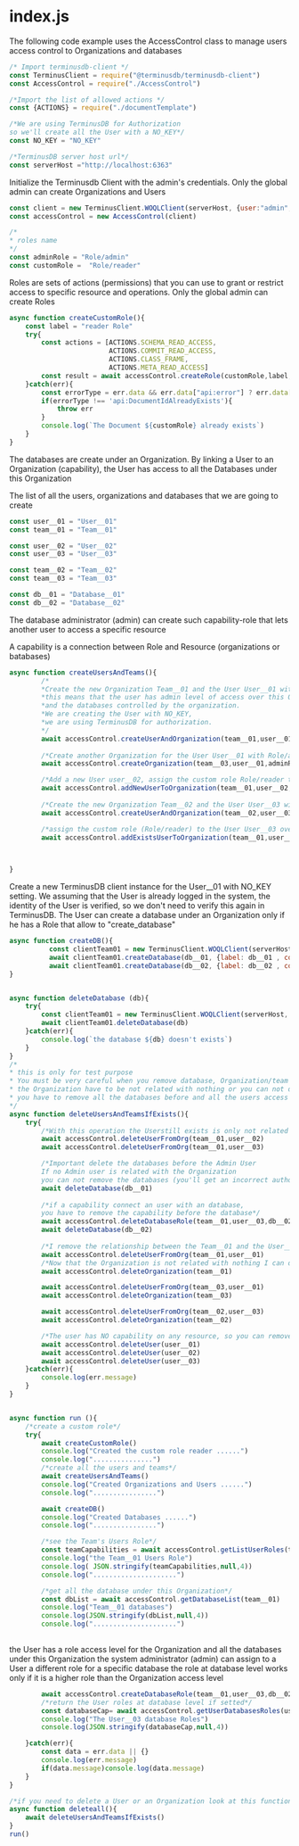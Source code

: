
# index.js

The following code example uses the AccessControl class 
to manage users access control to Organizations and databases


```javascript
/* Import terminusdb-client */
const TerminusClient = require("@terminusdb/terminusdb-client")
const AccessControl = require("./AccessControl")

/*Import the list of allowed actions */
const {ACTIONS} = require("./documentTemplate")

/*We are using TerminusDB for Authorization 
so we'll create all the User with a NO_KEY*/
const NO_KEY = "NO_KEY"

/*TerminusDB server host url*/
const serverHost ="http://localhost:6363"
```

Initialize the Terminusdb Client with the admin's credentials. Only the global admin can create Organizations and Users 

```javascript
const client = new TerminusClient.WOQLClient(serverHost, {user:"admin",key:"root"})
const accessControl = new AccessControl(client)

/*
* roles name
*/
const adminRole = "Role/admin"
const customRole =  "Role/reader"


```

Roles are sets of actions (permissions) that you can use to grant or restrict access to specific resource and operations.
Only the global admin can create Roles

```javascript
async function createCustomRole(){
    const label = "reader Role"
    try{
        const actions = [ACTIONS.SCHEMA_READ_ACCESS,
                         ACTIONS.COMMIT_READ_ACCESS,
                         ACTIONS.CLASS_FRAME,
                         ACTIONS.META_READ_ACCESS]
        const result = await accessControl.createRole(customRole,label,actions)
    }catch(err){
        const errorType = err.data && err.data["api:error"] ? err.data["api:error"]["@type"] : null
        if(errorType !== 'api:DocumentIdAlreadyExists'){
            throw err
        }
        console.log(`The Document ${customRole} already exists`)
    }
}


```

The databases are create under an Organization. By linking a User to an Organization (capability), the User has access to all the Databases under this Organization

The list of all the users, organizations and databases that we are going to create

```javascript
const user__01 = "User__01"
const team__01 = "Team__01"

const user__02 = "User__02"
const user__03 = "User__03"

const team__02 = "Team__02"
const team__03 = "Team__03"

const db__01 = "Database__01"
const db__02 = "Database__02"


```

The database administrator (admin) can create such capability-role that lets another user to access a specific resource

A capability is a connection between Role and Resource (organizations or batabases) 

```javascript
async function createUsersAndTeams(){
        /*
        *Create the new Organization Team__01 and the User User__01 with Role/admin to access this Organization
        *this means that the user has admin level of access over this Organization 
        *and the databases controlled by the organization.
        *We are creating the User with NO_KEY, 
        *we are using TerminusDB for authorization.
        */
        await accessControl.createUserAndOrganization(team__01,user__01,adminRole)
        
        /*Create another Organization for the User User__01 with Role/admin*/
        await accessControl.createOrganization(team__03,user__01,adminRole)

        /*Add a new User user__02, assign the custom role Role/reader to access the Organization resource Team__01*/
        await accessControl.addNewUserToOrganization(team__01,user__02,customRole)
       
        /*Create the new Organization Team__02 and the User User__03 with Role/admin to access this Organization*/
        await accessControl.createUserAndOrganization(team__02,user__03,adminRole)

        /*assign the custom role (Role/reader) to the User User__03 over the Organization Team__01*/
        await accessControl.addExistsUserToOrganization(team__01,user__03,customRole)

        

}


```

Create a new TerminusDB client instance for the User__01 with NO_KEY setting. 
We assuming that the User is already logged in the system, the identity of the User is verified,
so we don't need to verify this again in TerminusDB.
The User can create a database under an Organization only if he has a Role that allow to "create_database"


```javascript
async function createDB(){
          const clientTeam01 = new TerminusClient.WOQLClient(serverHost, {user:user__01,key:NO_KEY,organization:team__01})
          await clientTeam01.createDatabase(db__01, {label: db__01 , comment: "add db", schema: true}) 
          await clientTeam01.createDatabase(db__02, {label: db__02 , comment: "add db", schema: true}) 
}


async function deleteDatabase (db){
    try{
        const clientTeam01 = new TerminusClient.WOQLClient(serverHost, {user:user__01,key:NO_KEY,organization:team__01})
        await clientTeam01.deleteDatabase(db)
    }catch(err){
        console.log(`the database ${db} doesn't exists`)
    }
}
/*
* this is only for test purpose
* You must be very careful when you remove database, Organization/team and users
* the Organization have to be not related with nothing or you can not delete it.
* you have to remove all the databases before and all the users access Roles
*/
async function deleteUsersAndTeamsIfExists(){
    try{
        /*With this operation the Userstill exists is only not related with the Organization any more*/
        await accessControl.deleteUserFromOrg(team__01,user__02)
        await accessControl.deleteUserFromOrg(team__01,user__03)

        /*Important delete the databases before the Admin User 
        If no Admin user is related with the Organization 
        you can not remove the databases (you'll get an incorrect authorization error)*/
        await deleteDatabase(db__01)
        
        /*if a capability connect an user with an database,
        you have to remove the capability before the database*/
        await accessControl.deleteDatabaseRole(team__01,user__03,db__02)
        await deleteDatabase(db__02)       
        
        /*I remove the relationship between the Team__01 and the User__01*/
        await accessControl.deleteUserFromOrg(team__01,user__01)
        /*Now that the Organization is not related with nothing I can delete it*/
        await accessControl.deleteOrganization(team__01)

        await accessControl.deleteUserFromOrg(team__03,user__01)
        await accessControl.deleteOrganization(team__03)

        await accessControl.deleteUserFromOrg(team__02,user__03)
        await accessControl.deleteOrganization(team__02)

        /*The user has NO capability on any resource, so you can remove it*/
        await accessControl.deleteUser(user__01)
        await accessControl.deleteUser(user__02)
        await accessControl.deleteUser(user__03)
    }catch(err){
        console.log(err.message)
    }
}


async function run (){
    /*create a custom role*/
    try{
        await createCustomRole()
        console.log("Created the custom role reader ......")
        console.log("...............")
        /*create all the users and teams*/
        await createUsersAndTeams()
        console.log("Created Organizations and Users ......")
        console.log("................")

        await createDB()
        console.log("Created Databases ......")
        console.log("................")

        /*see the Team's Users Role*/
        const teamCapabilities = await accessControl.getListUserRoles(team__01)
        console.log("the Team__01 Users Role")
        console.log( JSON.stringify(teamCapabilities,null,4))
        console.log(".....................")

        /*get all the database under this Organization*/
        const dbList = await accessControl.getDatabaseList(team__01)
        console.log("Team__01 databases")
        console.log(JSON.stringify(dbList,null,4))
        console.log(".....................")
        
```

the User has a role access level for the Organization and all the databases under this Organization
the system administrator (admin) can assign to a User a different role for a specific database
the role at database level works only if it is a higher role than the Organization access level

```javascript
        await accessControl.createDatabaseRole(team__01,user__03,db__02,adminRole)
        /*return the User roles at database level if setted*/
        const databaseCap= await accessControl.getUserDatabasesRoles(user__03)
        console.log("The User__03 database Roles")
        console.log(JSON.stringify(databaseCap,null,4))

    }catch(err){
        const data = err.data || {}
        console.log(err.message)
        if(data.message)console.log(data.message)
    }
}

/*if you need to delete a User or an Organization look at this function*/
async function deleteall(){
    await deleteUsersAndTeamsIfExists()
}
run()



```



